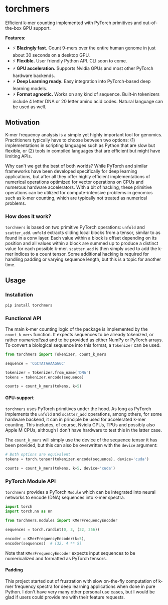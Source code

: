 torchmers
=========

Efficient k-mer counting implemented with PyTorch primitives and out-of-the-box GPU support.

**Features:**

* ⚡ **Blazingly fast.** Count 9-mers over the entire human genome in just about 30 seconds on a desktop GPU.
* ⚡ **Flexible.** User friendly Python API. CLI soon to come.
* ⚡ **GPU acceleration.** Supports Nvidia GPUs and most other PyTorch hardware backends.
* ⚡ **Deep Learning ready.** Easy integration into PyTorch-based deep learning models.
* ⚡ **Format agnostic.** Works on any kind of sequence. Built-in tokenizers include 4 letter DNA or 20 letter amino acid codes. Natural language can be used as well.


Motivation
----------

K-mer frequency analysis is a simple yet highly important tool for genomics. Practitioners typically have to choose between two options: (1) implementations in scripting languages such as Python that are slow but flexible, or (2) tools in compiled languages that are efficient but might have limiting APIs.

Why can't we get the best of both worlds? While PyTorch and similar frameworks have been developed specifically for deep learning applications, but after all they offer highly efficient implementations of numerical operations optimized for vector operations on CPUs and numerous hardware accelerators. With a bit of hacking, these primitive operations can be utilized for compute-intensive problems in genomics such as k-mer counting, which are typically not treated as numerical problems.

### How does it work?

`torchmers` is based on two primitive PyTorch operations: `unfold` and `scatter_add`. `unfold` extracts sliding local blocks from a tensor, similar to as found in a conv layer. Each value within a block is offset depending on its position and all values within a block are summed up to produce a distinct value for each possible k-mer. `scatter_add` is then simply used to add the k-mer indices to a count tensor. Some additional hacking is required for handling padding or varying sequence length, but this is a topic for another time.

Usage
-----

### Installation

```bash
pip install torchmers
```

### Functional API

The main k-mer counting logic of the package is implemented by the `count_k_mers` function. It expects sequences to be already tokenized, or rather _numericalized_ and to be provided as either NumPy or PyTorch arrays. To convert a biological sequence into this format, a `Tokenizer` can be used.

```python
from torchmers import Tokenizer, count_k_mers

sequence = 'CGCTATAAAAGGGC'

tokenizer = Tokenizer.from_name('DNA')
tokens = tokenizer.encode(sequence)

counts = count_k_mers(tokens, k=5)
```

#### GPU-support

`torchmers` uses PyTorch primitives under the hood. As long as PyTorch implements the `unfold` and `scatter_add` operations, among others, for some hardware backend, it can in principle be used for accelerated k-mer counting. This includes, of course, Nvidia GPUs, TPUs and possibly also Apple M CPUs, although I don't have hardware to test this in the latter case.

The `count_k_mers` will simply use the device of the sequence tensor it has been provided, but this can also be overwritten with the `device` argument:

```python
# Both options are equivalent
tokens = torch.tensor(tokenizer.encode(sequence), device='cuda')

counts = count_k_mers(tokens, k=5, device='cuda')
```

### PyTorch Module API

`torchmers` provides a PyTorch `Module` which can be integrated into neural networks to encode (DNA) sequences into k-mer spectra.

```python
import torch
import torch.nn as nn

from torchmers.modules import KMerFrequencyEncoder

sequences = torch.randint(0, 3, (32, 256))

encoder = KMerFrequencyEncoder(k=5),
encoder(sequences)  # [32, 4 ** 5]
```

Note that `KMerFrequencyEncoder` expects input sequences to be numericalized and formatted as PyTorch tensors.

#### Padding

This project started out of frustration with slow on-the-fly computation of k-mer frequency spectra for deep learning applications when done in pure Python. I don't have very many other personal use cases, but I would be glad if users could provide me with their feature requests.
